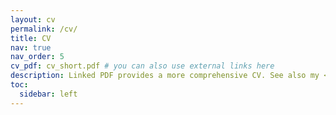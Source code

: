 ```yaml
---
layout: cv
permalink: /cv/
title: CV
nav: true
nav_order: 5
cv_pdf: cv_short.pdf # you can also use external links here
description: Linked PDF provides a more comprehensive CV. See also my <a href="https://scholar.google.com/citations?user=Ap9PfVQAAAAJ&hl=en" style="color: blue;">Google Scholar page</a>.
toc:
  sidebar: left
---
```

